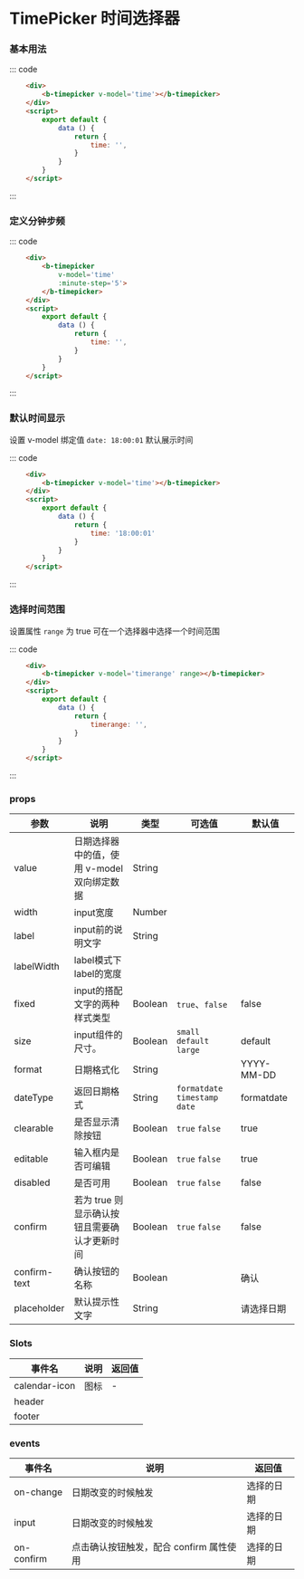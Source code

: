 # TimePicker 时间选择器

### 基本用法

<div class='example'>
    <div class='example-box'>
        <b-timepicker 
            v-model='time'
            @on-change='handleChangeTime'>
        </b-timepicker>
    </div>
    
::: code
```html
    <div>
        <b-timepicker v-model='time'></b-timepicker>
    </div>
    <script>
        export default {
            data () {
                return {
                    time: '',
                }
            }
        }
    </script>
```
:::
</div>

### 定义分钟步频

<div class='example'>
    <div class='example-box'>
        <b-timepicker 
            v-model='timestemp'
            :minuteStep='5'>
        </b-timepicker>
    </div>
    
::: code
```html
    <div>
        <b-timepicker 
            v-model='time'
            :minute-step='5'>
        </b-timepicker>
    </div>
    <script>
        export default {
            data () {
                return {
                    time: '',
                }
            }
        }
    </script>
```
:::
</div>

### 默认时间显示

设置 v-model 绑定值 `date: 18:00:01` 默认展示时间

<div class='example'>
    <div class='example-box'>
        <b-timepicker v-model='time1'></b-timepicker>
    </div>

::: code
```html
    <div>
        <b-timepicker v-model='time'></b-timepicker>
    </div> 
    <script>
        export default {
            data () {
                return {
                    time: '18:00:01'
                }
            }
        }
    </script>
```
:::
</div>

### 选择时间范围

设置属性 `range` 为 true 可在一个选择器中选择一个时间范围

<div class='example'>
    <div class='example-box'>
        <b-timepicker v-model='daterange' range></b-timepicker>
    </div>

::: code
```html
    <div>
        <b-timepicker v-model='timerange' range></b-timepicker>
    </div>
    <script>
        export default {
            data () {
                return {
                    timerange: '',
                }
            }
        }
    </script>
```
:::
</div>

<script>
    export default {
        data () {
            return {
                time: '',
                time1: '18:00:01',
                daterange: '',
                popup: '',
                timestemp: 5
            }
        },
        methods: {
            handleChangeTime(value) {
                console.log('v', value)
            }
        }
    }
</script>

### props

| 参数 | 说明 | 类型 | 可选值 | 默认值 |
| ---- | ---- | ---- | ---- | ---- |
| value | 日期选择器中的值，使用 v-model 双向绑定数据 | String |
| width | input宽度 | Number |
| label | input前的说明文字 | String |
| labelWidth | label模式下label的宽度 |
| fixed | input的搭配文字的两种样式类型 | Boolean  | `true`、`false` | false |
| size | input组件的尺寸。 | Boolean  | `small` `default` `large` | default |
| format | 日期格式化 | String  | | YYYY-MM-DD |
| dateType | 返回日期格式 | String | `formatdate` `timestamp` `date` | formatdate |
| clearable | 是否显示清除按钮 | Boolean  | `true` `false` | true |
| editable | 输入框内是否可编辑 | Boolean  | `true` `false` | true |
| disabled | 是否可用 | Boolean | `true` `false` | false |
| confirm | 若为 true 则显示确认按钮且需要确认才更新时间 | Boolean | `true` `false` | false |
| confirm-text | 确认按钮的名称 | Boolean | | 确认 |
| placeholder | 默认提示性文字 | String |  | 请选择日期 |

### Slots
| 事件名 | 说明	| 返回值 |
| ---- | ---- | ---- |
| calendar-icon | 图标 | - |
| header |  |  |
| footer |  |  |


### events
| 事件名 | 说明	| 返回值 |
| ---- | ---- | ---- |
| on-change | 日期改变的时候触发 | 选择的日期 |
| input | 日期改变的时候触发 | 选择的日期 |
| on-confirm | 点击确认按钮触发，配合 confirm 属性使用 | 选择的日期 |
